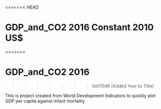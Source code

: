 <<<<<<< HEAD
# GDP_and_CO2 2016  Constant 2010 US$
=======
# GDP_and_CO2 2016
>>>>>>> 0e010d6 (Added Year to Title)

This is project created from World Development Indicators to quickly plot GDP per capita against infant mortality
